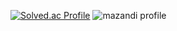 [![Solved.ac Profile](http://mazassumnida.wtf/api/v2/generate_badge?boj=d0_0h)](https://solved.ac/백준아이디/)
![mazandi profile](http://mazandi.herokuapp.com/api?handle=d0_0h&theme=cold)
